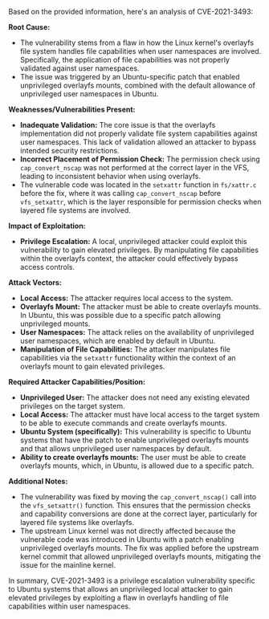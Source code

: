 Based on the provided information, here's an analysis of CVE-2021-3493:

**Root Cause:**

*   The vulnerability stems from a flaw in how the Linux kernel's overlayfs file system handles file capabilities when user namespaces are involved. Specifically, the application of file capabilities was not properly validated against user namespaces.
*   The issue was triggered by an Ubuntu-specific patch that enabled unprivileged overlayfs mounts, combined with the default allowance of unprivileged user namespaces in Ubuntu.

**Weaknesses/Vulnerabilities Present:**

*   **Inadequate Validation:** The core issue is that the overlayfs implementation did not properly validate file system capabilities against user namespaces. This lack of validation allowed an attacker to bypass intended security restrictions.
*   **Incorrect Placement of Permission Check:** The permission check using `cap_convert_nscap` was not performed at the correct layer in the VFS, leading to inconsistent behavior when using overlayfs.
* The vulnerable code was located in the `setxattr` function in `fs/xattr.c` before the fix, where it was calling `cap_convert_nscap` before `vfs_setxattr`, which is the layer responsible for permission checks when layered file systems are involved.

**Impact of Exploitation:**

*   **Privilege Escalation:** A local, unprivileged attacker could exploit this vulnerability to gain elevated privileges. By manipulating file capabilities within the overlayfs context, the attacker could effectively bypass access controls.

**Attack Vectors:**

*   **Local Access:** The attacker requires local access to the system.
*   **Overlayfs Mount:** The attacker must be able to create overlayfs mounts. In Ubuntu, this was possible due to a specific patch allowing unprivileged mounts.
*   **User Namespaces:** The attack relies on the availability of unprivileged user namespaces, which are enabled by default in Ubuntu.
*   **Manipulation of File Capabilities:** The attacker manipulates file capabilities via the `setxattr` functionality within the context of an overlayfs mount to gain elevated privileges.

**Required Attacker Capabilities/Position:**

*   **Unprivileged User:** The attacker does not need any existing elevated privileges on the target system.
*   **Local Access:** The attacker must have local access to the target system to be able to execute commands and create overlayfs mounts.
*   **Ubuntu System (specifically):** This vulnerability is specific to Ubuntu systems that have the patch to enable unprivileged overlayfs mounts and that allows unprivileged user namespaces by default.
*   **Ability to create overlayfs mounts:**  The user must be able to create overlayfs mounts, which, in Ubuntu, is allowed due to a specific patch.

**Additional Notes:**

*   The vulnerability was fixed by moving the `cap_convert_nscap()` call into the `vfs_setxattr()` function. This ensures that the permission checks and capability conversions are done at the correct layer, particularly for layered file systems like overlayfs.
*   The upstream Linux kernel was not directly affected because the vulnerable code was introduced in Ubuntu with a patch enabling unprivileged overlayfs mounts. The fix was applied before the upstream kernel commit that allowed unprivileged overlayfs mounts, mitigating the issue for the mainline kernel.

In summary, CVE-2021-3493 is a privilege escalation vulnerability specific to Ubuntu systems that allows an unprivileged local attacker to gain elevated privileges by exploiting a flaw in overlayfs handling of file capabilities within user namespaces.